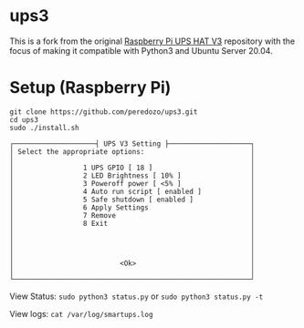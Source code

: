 # ups3
This is a fork from the original 
[Raspberry Pi UPS HAT V3](https://github.com/geekworm-com/ups3) 
repository with the focus of making it compatible with Python3 and Ubuntu Server 20.04.

# Setup (Raspberry Pi)
```
git clone https://github.com/peredozo/ups3.git
cd ups3
sudo ./install.sh
```
```
┌────────────────────┤ UPS V3 Setting ├────────────────────┐
│ Select the appropriate options:                          │
│                                                          │
│                 1 UPS GPIO [ 18 ]                        │
│                 2 LED Brightness [ 10% ]                 │
│                 3 Poweroff power [ <5% ]                 │
│                 4 Auto run script [ enabled ]            │
│                 5 Safe shutdown [ enabled ]              │
│                 6 Apply Settings                         │
│                 7 Remove                                 │
│                 8 Exit                                   │
│                                                          │
│                                                          │
│                                                          │
│                                                          │
│                          <Ok>                            │
│                                                          │
└──────────────────────────────────────────────────────────┘
```
View Status:
`sudo python3 status.py` or `sudo python3 status.py -t`

View logs:
`cat /var/log/smartups.log`
